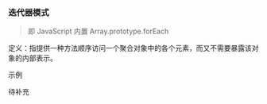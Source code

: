 ### 迭代器模式

> 即 JavaScript 内置 Array.prototype.forEach

定义：指提供一种方法顺序访问一个聚合对象中的各个元素，而又不需要暴露该对象的内部表示。

示例

待补充
